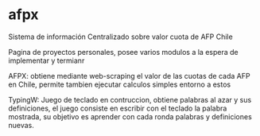 # afpx
Sistema de información Centralizado sobre valor cuota de AFP Chile

Pagina de proyectos personales, posee varios modulos a la espera de implementar y termianr

AFPX: obtiene mediante web-scraping el valor de las cuotas de cada AFP en Chile, permite tambien ejecutar calculos simples entorno a estos

TypingW: Juego de teclado en contruccion, obtiene palabras al azar y sus definiciones, el juego consiste en escribir con el teclado la palabra mostrada, su objetivo es aprender 
con cada ronda palabras y definiciones nuevas.
